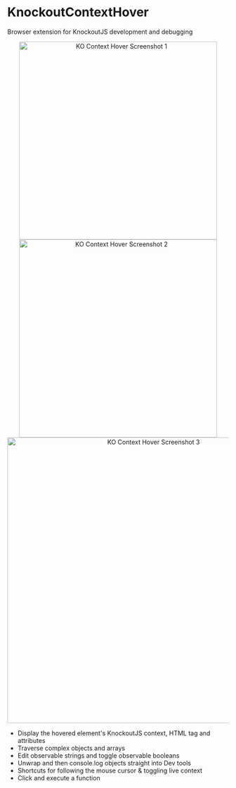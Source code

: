 # KnockoutContextHover
Browser extension for KnockoutJS development and debugging

<p align="center">
  <img src="https://i.imgur.com/dCJ2W68.png" width="450" alt="KO Context Hover Screenshot 1">  
  <img src="https://i.imgur.com/Qo9kDWW.png" width="450" alt="KO Context Hover Screenshot 2">
    <img src="https://i.imgur.com/JBRv7j3.png" width="650" alt="KO Context Hover Screenshot 3">
</p>

- Display the hovered element's KnockoutJS context, HTML tag and attributes 
- Traverse complex objects and arrays
- Edit observable strings and toggle observable booleans
- Unwrap and then console.log objects straight into Dev tools
- Shortcuts for following the mouse cursor & toggling live context
- Click and execute a function

